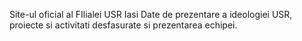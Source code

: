 Site-ul oficial al FIlialei USR Iasi
Date de prezentare a ideologiei USR, proiecte si activitati desfasurate si prezentarea echipei.
